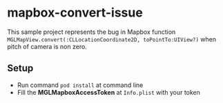 # mapbox-convert-issue

This sample project represents the bug in Mapbox function `MGLMapView.convert(:CLLocationCoordinate2D, toPointTo:UIView?)` when pitch of camera is non zero.

## Setup

- Run command `pod install` at command line
- Fill the **MGLMapboxAccessToken** at `Info.plist` with your token
